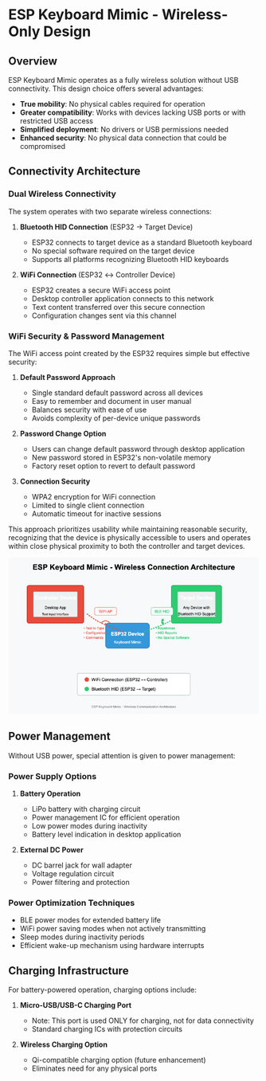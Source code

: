 # ESP Keyboard Mimic - Wireless-Only Design

## Overview

ESP Keyboard Mimic operates as a fully wireless solution without USB connectivity. This design choice offers several advantages:

- **True mobility**: No physical cables required for operation
- **Greater compatibility**: Works with devices lacking USB ports or with restricted USB access
- **Simplified deployment**: No drivers or USB permissions needed
- **Enhanced security**: No physical data connection that could be compromised

## Connectivity Architecture

### Dual Wireless Connectivity

The system operates with two separate wireless connections:

1. **Bluetooth HID Connection** (ESP32 → Target Device)
   - ESP32 connects to target device as a standard Bluetooth keyboard
   - No special software required on the target device
   - Supports all platforms recognizing Bluetooth HID keyboards

2. **WiFi Connection** (ESP32 ↔ Controller Device)
   - ESP32 creates a secure WiFi access point
   - Desktop controller application connects to this network
   - Text content transferred over this secure connection
   - Configuration changes sent via this channel

### WiFi Security & Password Management

The WiFi access point created by the ESP32 requires simple but effective security:

1. **Default Password Approach**
   - Single standard default password across all devices
   - Easy to remember and document in user manual
   - Balances security with ease of use
   - Avoids complexity of per-device unique passwords

2. **Password Change Option**
   - Users can change default password through desktop application
   - New password stored in ESP32's non-volatile memory
   - Factory reset option to revert to default password

3. **Connection Security**
   - WPA2 encryption for WiFi connection
   - Limited to single client connection
   - Automatic timeout for inactive sessions

This approach prioritizes usability while maintaining reasonable security, recognizing that the device is physically accessible to users and operates within close physical proximity to both the controller and target devices.

![Wireless Connection Diagram](../diagrams/wireless-connections.png)

## Power Management

Without USB power, special attention is given to power management:

### Power Supply Options

1. **Battery Operation**
   - LiPo battery with charging circuit
   - Power management IC for efficient operation
   - Low power modes during inactivity
   - Battery level indication in desktop application

2. **External DC Power**
   - DC barrel jack for wall adapter
   - Voltage regulation circuit
   - Power filtering and protection

### Power Optimization Techniques

- BLE power modes for extended battery life
- WiFi power saving modes when not actively transmitting
- Sleep modes during inactivity periods
- Efficient wake-up mechanism using hardware interrupts

## Charging Infrastructure

For battery-powered operation, charging options include:

1. **Micro-USB/USB-C Charging Port**
   - Note: This port is used ONLY for charging, not for data connectivity
   - Standard charging ICs with protection circuits

2. **Wireless Charging Option**
   - Qi-compatible charging option (future enhancement)
   - Eliminates need for any physical ports
